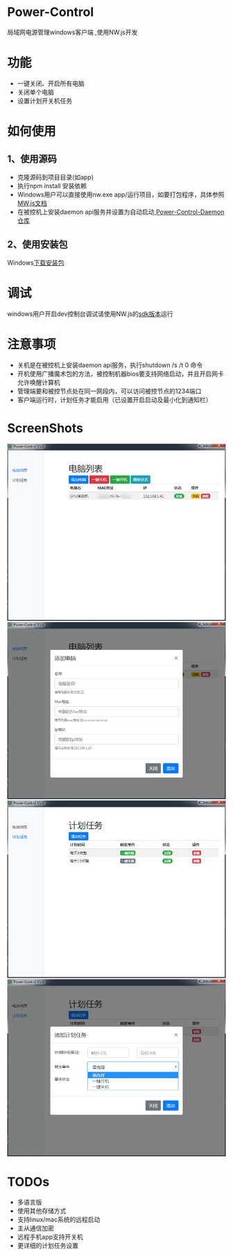 # Power-Control
局域网电源管理windows客户端 ,使用NW.js开发

# 功能
- 一键关闭、开启所有电脑
- 关闭单个电脑
- 设置计划开关机任务

# 如何使用
## 1、使用源码
- 克隆源码到项目目录(如app)
- 执行npm install 安装依赖
- Windows用户可以直接使用nw.exe app/运行项目，如要打包程序，具体参照[MW.js文档](http://docs.nwjs.io/en/latest/For%20Users/Package%20and%20Distribute/)
- 在被控机上安装daemon api服务并设置为自动启动,[Power-Control-Daemon仓库](https://github.com/bryant24/Control-Power-daemon)

## 2、使用安装包
Windows[下载安装包](https://github.com/bryant24/Power-Control/releases)

# 调试
windows用户开启dev控制台调试请使用NW.js的[sdk版本](https://nwjs.io/downloads/)运行

# 注意事项
- 关机是在被控机上安装daemon api服务，执行shutdown /s /t 0 命令
- 开机使用广播魔术包的方法，被控制机器bios要支持网络启动，并且开启网卡允许唤醒计算机
- 管理端要和被控节点处在同一网段内，可以访问被控节点的1234端口
- 客户端运行时，计划任务才能启用（已设置开启启动及最小化到通知栏）

# ScreenShots
![images](https://github.com/bryant24/Power-Control/raw/master/screenshots/computers.jpg)
![images](https://github.com/bryant24/Power-Control/raw/master/screenshots/add_computer.jpg)
![images](https://github.com/bryant24/Power-Control/raw/master/screenshots/schedule.jpg)
![images](https://github.com/bryant24/Power-Control/raw/master/screenshots/schedule_add.jpg)


# TODOs
- 多语言版
- 使用其他存储方式
- 支持linux/mac系统的远程启动
- 主从通信加密
- 远程手机app支持开关机
- 更详细的计划任务设置

